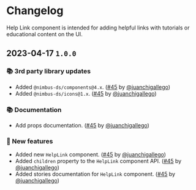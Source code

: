 # Changelog

Help Link component is intended for adding helpful links with tutorials or educational content on the UI.

## 2023-04-17 `1.0.0`

### 📚 3rd party library updates

- Added `@nimbus-ds/components@4.x`. ([#45](https://github.com/TiendaNube/nimbus-patterns/pull/45) by [@juanchigallego](https://github.com/juanchigallego))
- Added `@nimbus-ds/icons@1.x`. ([#45](https://github.com/TiendaNube/nimbus-patterns/pull/45) by [@juanchigallego](https://github.com/juanchigallego))

### 📚 Documentation

- Add props documentation. ([#45](https://github.com/TiendaNube/nimbus-patterns/pull/45) by [@juanchigallego](https://github.com/juanchigallego))

### 🎉 New features

- Added new `HelpLink` component. ([#45](https://github.com/TiendaNube/nimbus-patterns/pull/45) by [@juanchigallego](https://github.com/juanchigallego))
- Added `children` property to the `HelpLink` component API. ([#45](https://github.com/TiendaNube/nimbus-patterns/pull/45) by [@juanchigallego](https://github.com/juanchigallego))
- Added stories documentation for `HelpLink` component. ([#45](https://github.com/TiendaNube/nimbus-patterns/pull/45) by [@juanchigallego](https://github.com/juanchigallego))
